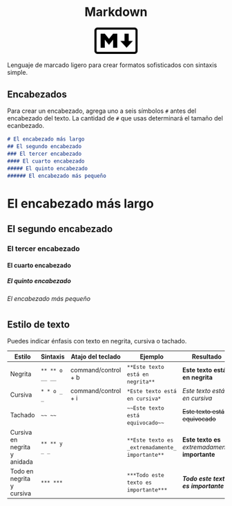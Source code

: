 <div align = "center">
    <h1><strong>Markdown</font></strong></h1>
</div>

<div align = "center">
    <img src="./img/markdown.svg"  width="100px" alt="Markdown logo">
</div>

Lenguaje de marcado ligero para crear formatos sofisticados con sintaxis simple.
 
## Encabezados
Para crear un encabezado, agrega uno a seis símbolos `#` antes del encabezado del texto. La cantidad de `#` que usas determinará el tamaño del ecanbezado.

```markdown
# El encabezado más largo
## El segundo encabezado 
### El tercer encabezado
#### El cuarto encabezado
##### El quinto encabezado 
###### El encabezado más pequeño
```

# El encabezado más largo
## El segundo encabezado 
### El tercer encabezado
#### El cuarto encabezado
##### El quinto encabezado 
###### El encabezado más pequeño

#

## Estilo de texto
Puedes indicar énfasis con texto en negrita, cursiva o tachado.

| Estilo | Sintaxis | Atajo del teclado | Ejemplo | Resultado
|--|--|--|--|--|
| Negrita | `** ** o __ __` | command/control + b |` **Este texto está en negrita** ` | __Este texto está en negrita__ |
| Cursiva | `* * o _ _` | command/control + i | `*Este texto está en cursiva*` | _Este texto está en cursiva_ |
| Tachado | `~~ ~~` | | `~~Este texto está equivocado~~` | ~~Este texto está equivocado~~|
| Cursiva en negrita y anidada | `** ** y _ _` | | `**Este texto es _extremadamente_ importante**` | **Este texto es** _extremadamente_ **importante** |
| Todo en negrita y cursiva	| `*** ***` | | `***Todo este texto es importante***` | ***Todo este texto es importante***|
